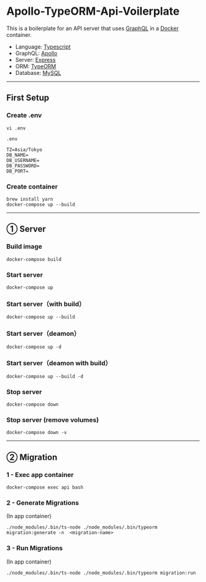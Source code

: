 # Apollo-TypeORM-Api-Voilerplate

This is a boilerplate for an API server that uses [GraphQL](https://graphql.org/ 'GraphQL') in a [Docker](https://www.docker.com/ 'Docker') container.

- Language: [Typescript](https://www.typescriptlang.org/ 'Typescript')
- GraphQL: [Apollo](https://www.apollographql.com/ 'Apollo')
- Server: [Express](https://expressjs.com/ja/ 'Express')
- ORM: [TypeORM](https://typeorm.io/#/ 'TypeORM')
- Database: [MySQL](https://www.mysql.com/jp/ 'MySQL')

---

## First Setup

### Create .env

```shell
vi .env
```

`.env`

```env
TZ=Asia/Tokyo
DB_NAME=
DB_USERNAME=
DB_PASSWORD=
DB_PORT=
```

### Create container

```shell
brew install yarn
docker-compose up --build
```

---

## ① Server

### Build image

```shell
docker-compose build
```

### Start server

```shell
docker-compose up
```

### Start server（with build）

```shell
docker-compose up --build
```

### Start server（deamon）

```shell
docker-compose up -d
```

### Start server（deamon with build）

```shell
docker-compose up --build -d
```

### Stop server

```shell
docker-compose down
```

### Stop server (remove volumes)

```shell
docker-compose down -v
```

---

## ② Migration

### 1 - Exec app container

```shell
docker-compose exec api bash
```

### 2 - Generate Migrations

(In app container)

```shell
./node_modules/.bin/ts-node ./node_modules/.bin/typeorm migration:generate -n  <migration-name>
```

### 3 - Run Migrations

(In app container)

```shell
./node_modules/.bin/ts-node ./node_modules/.bin/typeorm migration:run
```
